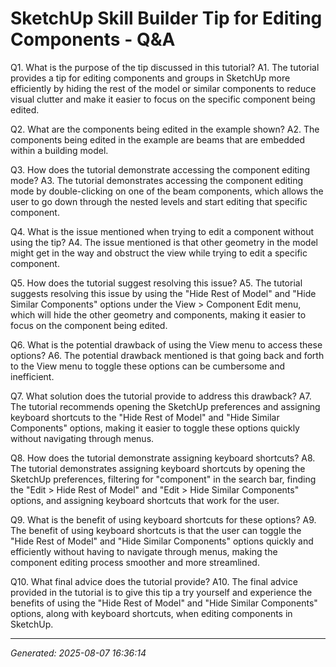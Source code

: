 # SketchUp Skill Builder  Tip for Editing Components - Q&A

Q1. What is the purpose of the tip discussed in this tutorial?
A1. The tutorial provides a tip for editing components and groups in SketchUp more efficiently by hiding the rest of the model or similar components to reduce visual clutter and make it easier to focus on the specific component being edited.

Q2. What are the components being edited in the example shown?
A2. The components being edited in the example are beams that are embedded within a building model.

Q3. How does the tutorial demonstrate accessing the component editing mode?
A3. The tutorial demonstrates accessing the component editing mode by double-clicking on one of the beam components, which allows the user to go down through the nested levels and start editing that specific component.

Q4. What is the issue mentioned when trying to edit a component without using the tip?
A4. The issue mentioned is that other geometry in the model might get in the way and obstruct the view while trying to edit a specific component.

Q5. How does the tutorial suggest resolving this issue?
A5. The tutorial suggests resolving this issue by using the "Hide Rest of Model" and "Hide Similar Components" options under the View > Component Edit menu, which will hide the other geometry and components, making it easier to focus on the component being edited.

Q6. What is the potential drawback of using the View menu to access these options?
A6. The potential drawback mentioned is that going back and forth to the View menu to toggle these options can be cumbersome and inefficient.

Q7. What solution does the tutorial provide to address this drawback?
A7. The tutorial recommends opening the SketchUp preferences and assigning keyboard shortcuts to the "Hide Rest of Model" and "Hide Similar Components" options, making it easier to toggle these options quickly without navigating through menus.

Q8. How does the tutorial demonstrate assigning keyboard shortcuts?
A8. The tutorial demonstrates assigning keyboard shortcuts by opening the SketchUp preferences, filtering for "component" in the search bar, finding the "Edit > Hide Rest of Model" and "Edit > Hide Similar Components" options, and assigning keyboard shortcuts that work for the user.

Q9. What is the benefit of using keyboard shortcuts for these options?
A9. The benefit of using keyboard shortcuts is that the user can toggle the "Hide Rest of Model" and "Hide Similar Components" options quickly and efficiently without having to navigate through menus, making the component editing process smoother and more streamlined.

Q10. What final advice does the tutorial provide?
A10. The final advice provided in the tutorial is to give this tip a try yourself and experience the benefits of using the "Hide Rest of Model" and "Hide Similar Components" options, along with keyboard shortcuts, when editing components in SketchUp.

---
*Generated: 2025-08-07 16:36:14*
